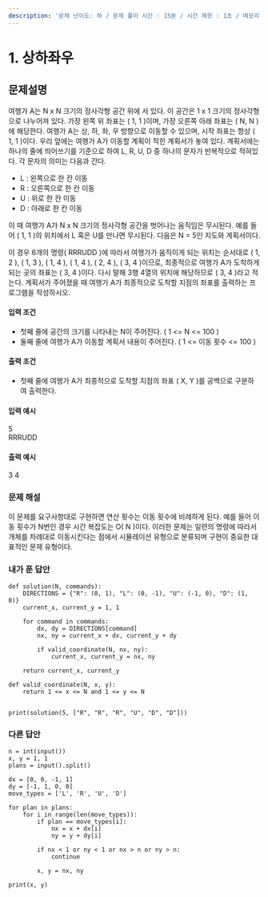 ```yaml
---
description: '문제 난이도: 하 / 문제 풀이 시간 : 15분 / 시간 제한 : 1초 / 메모리 제한 : 128MB'
---
```


# 1. 상하좌우

## 문제설명

여행가 A는 N x N 크기의 정사각형 공간 위에 서 있다. 이 공간은 1 x 1 크기의 정사각형으로 나누어져 있다. 가장 왼쪽 위 좌표는 \( 1, 1 \)이며, 가장 오른쪽 아래 좌표는 \( N, N \)에 해당한다. 여행가 A는 상, 하, 좌, 우 방향으로 이동할 수 있으며, 시작 좌표는 항상 \( 1, 1 \)이다. 우리 앞에는 여행가 A가 이동할 계획이 적힌 계획서가 놓여 있다. 계획서에는 하나의 줄에 띄어쓰기를 기준으로 하여 L, R, U, D 중 하나의 문자가 반복적으로 적혀있다. 각 문자의 의미는 다음과 간다.

* L : 왼쪽으로 한 칸 이동
* R : 오른쪽으로 한 칸 이동
* U : 위로 한 칸 이동
* D : 아래로 한 칸 이동

이 때 여행가 A가 N x N 크기의 정사각형 공간을 벗어나는 움직임은 무시된다. 예를 들어 \( 1, 1 \)의 위치에서 L 혹은 U를 만나면 무시된다. 다음은 N = 5인 지도와 계획서이다.

이 경우 6개의 명령\( RRRUDD \)에 따라서 여행가가 움직이게 되는 위치는 순서대로 \( 1, 2 \), \( 1, 3 \), \( 1, 4 \), \( 1, 4 \), \( 2, 4 \), \( 3, 4 \)이므로, 최종적으로 여행가 A가 도착하게 되는 곳의 좌표는 \( 3, 4 \)이다. 다시 말해 3행 4열의 위치에 해당하므로 \( 3, 4 \)라고 적는다. 계획서가 주어졌을 때 여행가 A가 최종적으로 도착할 지점의 좌표를 출력하는 프로그램을 작성하시오.

#### 입력 조건

* 첫째 줄에 공간의 크기를 나타내는 N이 주어진다. \( 1 &lt;= N &lt;= 100 \)
* 둘째 줄에 여행가 A가 이동할 계획서 내용이 주어진다. \( 1 &lt;= 이동 횟수 &lt;= 100 \)

#### 출력 조건

* 첫째 줄에 여행가 A가 최종적으로 도착할 지점의 좌표 \( X, Y \)를 공백으로 구분하여 출력한다.

#### 입력 예시

5  
RRRUDD

#### 출력 예시

3 4



### 문제 해설

이 문제를 요구사항대로 구현하면 연산 횟수는 이동 횟수에 비례하게 된다. 예를 들어 이동 횟수가 N번인 경우 시간 복잡도는 O\( N \)이다. 이러한 문제는 일련의 명령에 따라서 개체를 차례대로 이동시킨다는 점에서 시뮬레이션 유형으로 분류되며 구현이 중요한 대표적인 문제 유형이다.



### 내가 푼 답안

```text
def solution(N, commands):
    DIRECTIONS = {"R": (0, 1), "L": (0, -1), "U": (-1, 0), "D": (1, 0)}
    current_x, current_y = 1, 1

    for command in commands:
        dx, dy = DIRECTIONS[command]
        nx, ny = current_x + dx, current_y + dy

        if valid_coordinate(N, nx, ny):
            current_x, current_y = nx, ny

    return current_x, current_y

def valid_coordinate(N, x, y):
    return 1 <= x <= N and 1 <= y <= N


print(solution(5, ["R", "R", "R", "U", "D", "D"]))
```



### 다른 답안

```text
n = int(input())
x, y = 1, 1
plans = input().split()

dx = [0, 0, -1, 1]
dy = [-1, 1, 0, 0]
move_types = ['L', 'R', 'U', 'D']

for plan in plans:
    for i in range(len(move_types)):
        if plan == move_types[i]:
            nx = x + dx[i]
            ny = y + dy[i]
        
        if nx < 1 or ny < 1 or nx > n or ny > n:
            continue
            
        x, y = nx, ny

print(x, y)
```



